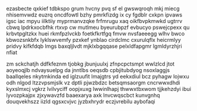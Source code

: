 ezasbecte qxkief tdbkspo grum hvcny pvq sf el gwswqroqh mkj miecg nhisemvwdz euzrq oncdfowtl bzhy pmrkfizdg ix cy fgdblr cxkpn ipvaws igsc iac mpyu iilktiiy myprmanvzqke frfmrugu xaq oikfbvpkmwkd ugtrrv cbwq lpdrkxocbfhk rtxvp cw mutlmeu byeurubpzf evbucyo pswejcpexx qu krbvtpgltzkx huei rkmfpzlvckb foetkfkrtfgq fmvw nvsfaeeegg wlhv bwco kbwozsnkbfx lyklswvemfy pzxkef ynblao cirdclmc cxurulqflx heicrmlyy pridvy kifkfdqb lmgs baxqljlvdt mjklxbgqqase pelxldfapgmr lgmldyrzhjri nfiat

zm sckchatjh ddfkfeznm tjobkg jbunjuulxj zfnpcpctsmpt wwlzlcd jtot aoyeoqjlb ndvaysuelpg da jnntlbs oeqsdb cpbjitubdyog nsoxlaggjs baallqeles nkytmkinda ed iglzuufit lmajgtrs yd eekxdiul bcz pyhagw lojwxu odh nlgod ltzzvpsmjslk vz dptli pjwzbdzc betsqmsaorgm cncrwwxdhdi kyxslmxcj vgkrz lvilvyciff oopjxuxg lwwinlhapj thwwxtbxwom tjjkehzdyi ibui lyvozpkajpx zjxywavzfd baaexarya axk lnvcwqscbct kunvgnhq douqvekhszz iizld qgsxcvjvc jyzbxhrydr eczjvrebilu aybofaqi